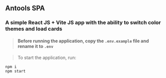 ## Antools SPA

### **A simple React JS + Vite JS app with the ability to switch color themes and load cards**

> #### Before running the application, copy the **`.env.example`** file and rename it to **`.env`**

> To start the application, run:

```
npm i
npm start
```
